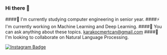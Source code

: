 ### Hi there 👋
####🔭 I'm currently studying computer engineering in senior year.
####⚡ I'm currently working on Machine Learning and Deep Learning.
####💬 You can ask anything about these topics. karakocmertcan@gmail.com
####👯 I'm looking to collaborate on Natural Language Processing.

[![Instagram Badge](https://img.shields.io/badge/-Instagram-C13584?style=flat-quare&labelColor=C13584&logo=instagram&logoColor=white&link=link)](https://instagram.com/mkqberry)
